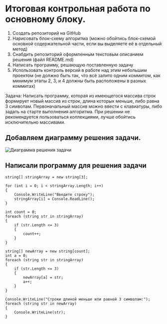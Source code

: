 # Итоговая контрольная работа по основному блоку.
1. Создать репозиторий на GitHub
2. Нарисовать блок-схему алгоритма (можно обойтись блок-схемой основной содержательной части, если вы выделяете её в отдельный метод)
3. Снабдить репозиторий оформленным текстовым описанием решения (файл README.md)
4. Написать программу, решающую поставленную задачу
5. Использовать контроль версий в работе над этим небольшим проектом (не должно быть так, что всё залито одним коммитом, как минимум этапы 2, 3, и 4 должны быть расположены в разных коммитах)

Задача: Написать программу, которая из имеющегося массива строк формирует новый массив из строк, длина которых меньше, либо равна 3 символам. Первоначальный массив можно ввести с клавиатуры, либо задать на старте выполнения алгоритма. При решении не рекомендуется пользоваться коллекциями, лучше обойтись исключительно массивами.

## Добавляем диаграмму решения задачи.

![Диаграмма решения задачи](diagram.png)

## Написали программу для решения задачи
```
string[] stringArray = new string[3];

for (int i = 0; i < stringArray.Length; i++)
{
    Console.WriteLine("Введите строку");
    stringArray[i] = Console.ReadLine();
}

int count = 0;
foreach (string str in stringArray)
{
    if (str.Length <= 3)
    {
        count++;
    }
}

string[] newArray = new string[count];
int a = 0;
foreach (string str in stringArray)
{
    if (str.Length <= 3)
    {
        newArray[a] = str;
        a++;
    }
}

Console.WriteLine("Строки длиной меньше или равной 3 символам:");
foreach (string str in newArray)
{
    Console.WriteLine(str);
}
```
